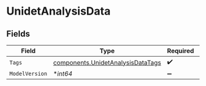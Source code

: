 # UnidetAnalysisData


## Fields

| Field                                                                                  | Type                                                                                   | Required                                                                               | Description                                                                            | Example                                                                                |
| -------------------------------------------------------------------------------------- | -------------------------------------------------------------------------------------- | -------------------------------------------------------------------------------------- | -------------------------------------------------------------------------------------- | -------------------------------------------------------------------------------------- |
| `Tags`                                                                                 | [components.UnidetAnalysisDataTags](../../models/components/unidetanalysisdatatags.md) | :heavy_check_mark:                                                                     | N/A                                                                                    |                                                                                        |
| `ModelVersion`                                                                         | **int64*                                                                               | :heavy_minus_sign:                                                                     | N/A                                                                                    | 1                                                                                      |